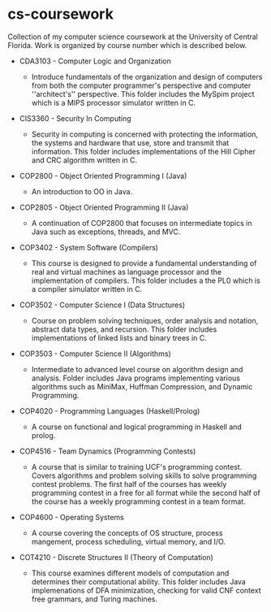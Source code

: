 # cs-coursework
Collection of my computer science coursework at the University of Central Florida. Work is organized by course number which is described below. 

* CDA3103 - Computer Logic and Organization
	* Introduce fundamentals of the organization and design of computers from both the computer programmer's perspective and computer ''architect's'' perspective. This folder includes the MySpim project which is a MIPS processor simulator written in C.  

* CIS3360 - Security In Computing
	* Security in computing is concerned with protecting the information, the systems and hardware that use, store and transmit that information.  This folder includes implementations of the Hill Cipher and CRC algorithm written in C.  

* COP2800 - Object Oriented Programming I (Java)
	* An introduction to OO in Java.  

* COP2805 - Object Oriented Programming II (Java)
	* A continuation of COP2800 that focuses on intermediate topics in Java such as exceptions, threads, and MVC.  

* COP3402 - System Software (Compilers)
	* This course is designed to provide a fundamental understanding of real and virtual machines as language processor and the implementation of compilers. This folder includes a the PL0 which is a compiler simulator written in C. 

* COP3502 - Computer Science I (Data Structures)
	* Course on problem solving techniques, order analysis and notation, abstract data types, and recursion. This folder includes implementations of linked lists and binary trees in C.  

* COP3503 - Computer Science II (Algorithms)  
	* Intermediate to advanced level course on algorithm design and analysis. Folder includes Java programs implementing various algorithms such as MiniMax, Huffman Compression, and Dynamic Programming.  

* COP4020 - Programming Languages (Haskell/Prolog)
	* A course on functional and logical programming in Haskell and prolog.  

* COP4516 - Team Dynamics (Programming Contests)
	* A course that is similar to training UCF's programming contest. Covers algorithms and problem solving skills to solve programming contest problems. The first half of the courses has weekly programming contest in a free for all format while the second half of the course has a weekly programming contest in a team format.  

* COP4600 - Operating Systems
	* A course covering the concepts of OS structure, process mangement, process scheduling, virtual memory, and I/O.  

* COT4210 - Discrete Structures II (Theory of Computation)
	* This course examines different models of computation and determines their computational ability. This folder includes Java implemenations of DFA minimization, checking for valid CNF context free grammars, and Turing machines.  
